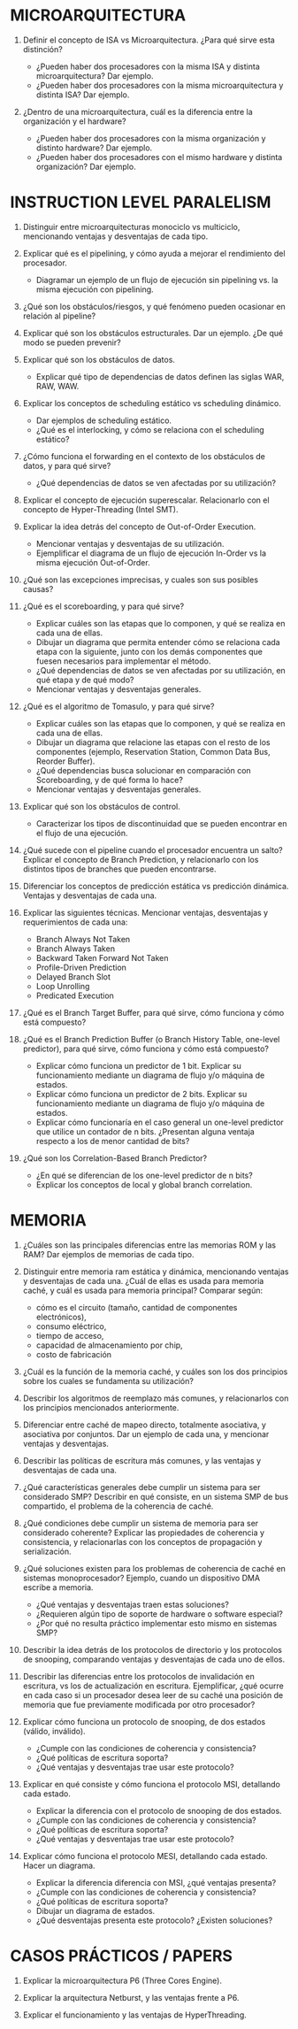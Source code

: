 MICROARQUITECTURA
=================

1) Definir el concepto de ISA vs Microarquitectura. ¿Para qué sirve esta distinción?
	- ¿Pueden haber dos procesadores con la misma ISA y distinta microarquitectura? Dar ejemplo.
	- ¿Pueden haber dos procesadores con la misma microarquitectura y distinta ISA? Dar ejemplo.

2) ¿Dentro de una microarquitectura, cuál es la diferencia entre la organización y el hardware? 
	- ¿Pueden haber dos procesadores con la misma organización y distinto hardware? Dar ejemplo.
	- ¿Pueden haber dos procesadores con el mismo hardware y distinta organización? Dar ejemplo.



INSTRUCTION LEVEL PARALELISM
============================

1) Distinguir entre microarquitecturas monociclo vs multiciclo, mencionando ventajas y desventajas de cada tipo.

2) Explicar qué es el pipelining, y cómo ayuda a mejorar el rendimiento del procesador.
	- Diagramar un ejemplo de un flujo de ejecución sin pipelining vs. la misma ejecución con pipelining.

3) ¿Qué son los obstáculos/riesgos, y qué fenómeno pueden ocasionar en relación al pipeline?

4) Explicar qué son los obstáculos estructurales. Dar un ejemplo. ¿De qué modo se pueden prevenir?

5) Explicar qué son los obstáculos de datos. 
	- Explicar qué tipo de dependencias de datos definen las siglas WAR, RAW, WAW.

6) Explicar los conceptos de scheduling estático vs scheduling dinámico.
	- Dar ejemplos de scheduling estático.
	- ¿Qué es el interlocking, y cómo se relaciona con el scheduling estático?

7) ¿Cómo funciona el forwarding en el contexto de los obstáculos de datos, y para qué sirve?
	- ¿Qué dependencias de datos se ven afectadas por su utilización?

8) Explicar el concepto de ejecución superescalar. Relacionarlo con el concepto de Hyper-Threading (Intel SMT).

9) Explicar la idea detrás del concepto de Out-of-Order Execution. 
	- Mencionar ventajas y desventajas de su utilización. 
	- Ejemplificar el diagrama de un flujo de ejecución In-Order vs la misma ejecución Out-of-Order.

10) ¿Qué son las excepciones imprecisas, y cuales son sus posibles causas?

11) ¿Qué es el scoreboarding, y para qué sirve?
	- Explicar cuáles son las etapas que lo componen, y qué se realiza en cada una de ellas. 
	- Dibujar un diagrama que permita entender cómo se relaciona cada etapa con la siguiente, junto con los demás componentes que fuesen necesarios para implementar el método. 
	- ¿Qué dependencias de datos se ven afectadas por su utilización, en qué etapa y de qué modo? 
	- Mencionar ventajas y desventajas generales.

12) ¿Qué es el algoritmo de Tomasulo, y para qué sirve?
	- Explicar cuáles son las etapas que lo componen, y qué se realiza en cada una de ellas. 
	- Dibujar un diagrama que relacione las etapas con el resto de los componentes (ejemplo, Reservation Station, Common Data Bus, Reorder Buffer).
	- ¿Qué dependencias busca solucionar en comparación con Scoreboarding, y de qué forma lo hace?
	- Mencionar ventajas y desventajas generales.

13) Explicar qué son los obstáculos de control. 
	- Caracterizar los tipos de discontinuidad que se pueden encontrar en el flujo de una ejecución.

14) ¿Qué sucede con el pipeline cuando el procesador encuentra un salto? Explicar el concepto de Branch Prediction, y relacionarlo con los distintos tipos de branches que pueden encontrarse.

15) Diferenciar los conceptos de predicción estática vs predicción dinámica. Ventajas y desventajas de cada una.

16) Explicar las siguientes técnicas. Mencionar ventajas, desventajas y requerimientos de cada una:
	- Branch Always Not Taken
	- Branch Always Taken
	- Backward Taken Forward Not Taken
	- Profile-Driven Prediction
	- Delayed Branch Slot
	- Loop Unrolling
	- Predicated Execution

17) ¿Qué es el Branch Target Buffer, para qué sirve, cómo funciona y cómo está compuesto?

18) ¿Qué es el Branch Prediction Buffer (o Branch History Table, one-level predictor), para qué sirve, cómo funciona y cómo está compuesto?
	- Explicar cómo funciona un predictor de 1 bit. Explicar su funcionamiento mediante un diagrama de flujo y/o máquina de estados.
	- Explicar cómo funciona un predictor de 2 bits. Explicar su funcionamiento mediante un diagrama de flujo y/o máquina de estados.
	- Explicar cómo funcionaría en el caso general un one-level predictor que utilice un contador de n bits. ¿Presentan alguna ventaja respecto a los de menor cantidad de bits?

19) ¿Qué son los Correlation-Based Branch Predictor?
	- ¿En qué se diferencian de los one-level predictor de n bits?
	- Explicar los conceptos de local y global branch correlation.




MEMORIA
=======

1) ¿Cuáles son las principales diferencias entre las memorias ROM y las RAM? Dar ejemplos de memorias de cada tipo.

2) Distinguir entre memoria ram estática y dinámica, mencionando ventajas y desventajas de cada una. ¿Cuál de ellas es usada para memoria caché, y cuál es usada para memoria principal? Comparar según:
	- cómo es el circuito (tamaño, cantidad de componentes electrónicos),
	- consumo eléctrico,
	- tiempo de acceso,
	- capacidad de almacenamiento por chip,
	- costo de fabricación

3) ¿Cuál es la función de la memoria caché, y cuáles son los dos principios sobre los cuales se fundamenta su utilización?

4) Describir los algoritmos de reemplazo más comunes, y relacionarlos con los principios mencionados anteriormente.

5) Diferenciar entre caché de mapeo directo, totalmente asociativa, y asociativa por conjuntos. Dar un ejemplo de cada una, y mencionar ventajas y desventajas.

6) Describir las políticas de escritura más comunes, y las ventajas y desventajas de cada una.

7) ¿Qué características generales debe cumplir un sistema para ser considerado SMP? Describir en qué consiste, en un sistema SMP de bus compartido, el problema de la coherencia de caché.

8) ¿Qué condiciones debe cumplir un sistema de memoria para ser considerado coherente? Explicar las propiedades de coherencia y consistencia, y relacionarlas con los conceptos de propagación y serialización.

9) ¿Qué soluciones existen para los problemas de coherencia de caché en sistemas monoprocesador? Ejemplo, cuando un dispositivo DMA escribe a memoria. 
	- ¿Qué ventajas y desventajas traen estas soluciones? 
	- ¿Requieren algún tipo de soporte de hardware o software especial? 
	- ¿Por qué no resulta práctico implementar esto mismo en sistemas SMP?

10) Describir la idea detrás de los protocolos de directorio y los protocolos de snooping, comparando ventajas y desventajas de cada uno de ellos.

11) Describir las diferencias entre los protocolos de invalidación en escritura, vs los de actualización en escritura. Ejemplificar, ¿qué ocurre en cada caso si un procesador desea leer de su caché una posición de memoria que fue previamente modificada por otro procesador?

11) Explicar cómo funciona un protocolo de snooping, de dos estados (válido, inválido).
	- ¿Cumple con las condiciones de coherencia y consistencia?
	- ¿Qué políticas de escritura soporta?
	- ¿Qué ventajas y desventajas trae usar este protocolo?

12) Explicar en qué consiste y cómo funciona el protocolo MSI, detallando cada estado.
	- Explicar la diferencia con el protocolo de snooping de dos estados.
	- ¿Cumple con las condiciones de coherencia y consistencia?
	- ¿Qué políticas de escritura soporta?
	- ¿Qué ventajas y desventajas trae usar este protocolo?

13) Explicar cómo funciona el protocolo MESI, detallando cada estado. Hacer un diagrama.
	- Explicar la diferencia diferencia con MSI, ¿qué ventajas presenta?
	- ¿Cumple con las condiciones de coherencia y consistencia?
	- ¿Qué políticas de escritura soporta?
	- Dibujar un diagrama de estados.
	- ¿Qué desventajas presenta este protocolo? ¿Existen soluciones?



CASOS PRÁCTICOS / PAPERS
========================

1) Explicar la microarquitectura P6 (Three Cores Engine).

2) Explicar la arquitectura Netburst, y las ventajas frente a P6.

3) Explicar el funcionamiento y las ventajas de HyperThreading.
